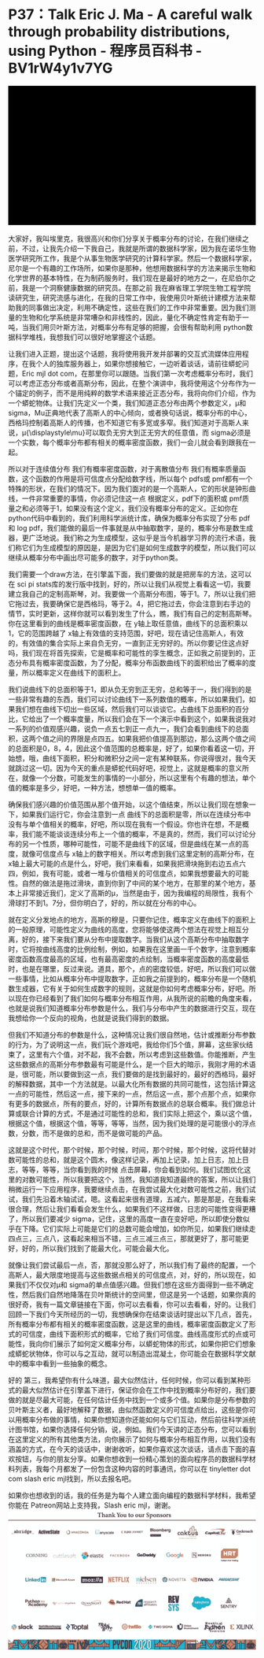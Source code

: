 # P37：Talk Eric J. Ma - A careful walk through probability distributions, using Python - 程序员百科书 - BV1rW4y1v7YG

![](img/65cc4b9cc2c997d488bfda4f7350e190_0.png)

大家好，我叫埃里克，我很高兴和你们分享关于概率分布的讨论，在我们继续之前，不过，让我先介绍一下我自己，我就是所谓的数据科学家，因为我在诺华生物医学研究所工作，我是个从事生物医学研究的计算科学家。然后一个数据科学家，尼尔是一个有趣的工作场所，如果你是那种，他想用数据科学的方法来揭示生物和化学世界的基本特性，在为制药服务时，我们现在是最好的地方之一，在尼伯尔之前，我是一个洞察健康数据的研究员。在那之前 我在麻省理工学院生物工程学院读研究生，研究流感与进化，在我的日常工作中，我使用贝叶斯统计建模方法来帮助我的同事做出决定，利用不确定性，这些在我们的工作中非常重要。因为我们测量的生物和化学系统是非常嘈杂和非线性的，因此，量化不确定性肯定有助于一吨，当我们用贝叶斯方法，对概率分布有足够的把握，会很有帮助利用 python数据科学堆栈，我想我们可以很好地掌握这个话题。

让我们进入正题，提出这个话题，我将使用我开发并部署的交互式流媒体应用程序，在我个人的独库服务器上，如果你想接触它，一边听着谈话，请前往蟒蛇问题，Eric mjl dot com，在那里你可以跟随。当我们第一次考虑概率分布时，我们可以考虑正态分布或者高斯分布，因此，在整个演讲中，我将使用这个分布作为一个锚定的例子，而不是用纯粹的数学术语来接近正态分布，我将向你们介绍，作为一个蟒蛇物体。让我们先定义一个类，我们知道正态分布由两个参数定义，μ和 sigma，Mu正典地代表了高斯人的中心倾向，或者换句话说，概率分布的中心，西格玛控制着高斯人的传播，也不知道它有多宽或多窄。我们知道对于高斯人来说，μ{\displaystyle\mu}可以取负无穷大到正无穷大的任意值，而 sigma必须是一个实数，每个概率分布都有相关的概率密度函数，我们一会儿就会看到跟我在一起。

所以对于连续值分布 我们有概率密度函数，对于离散值分布 我们有概率质量函数，这个函数的作用是将可信度点分配给数字线，所以每个 pdfs或 pmf都有一个特殊的形状，在我们的情况下。因为我们面对的是一个高斯人，它的形状是钟形曲线，一件非常重要的事情，你必须记住这一点 根据定义，pdf下的面积或 pmf质量之和必须等于1，如果没有这个定义，我们没有概率分布的定义。正如你在 python代码中看到的，我们利用科学派统计库，确保为概率分布实现了分布 pdf和 log pdf，我们能做的最后一件事就是从中抽取数字，是的，概率分布是数生成器，更广泛地说。我们称之为生成模型，这似乎是当今机器学习界的流行术语，我们称它们为生成模型的原因是，是因为它们是如何生成数字的模型，所以我们可以继续从概率分布中画出尽可能多的数字，对于python类。

我们需要一个draw方法，在引擎盖下面，我们要做的就是把房车的方法，这可以在 sci pi stats库的发行版中找到，好的，所以让我们从视觉上看看这一切，我要建立我自己的定制高斯琴，对。我要做一个高斯分布图，等于1。7，所以让我们把它拖过去，我要确保它是西格玛，等于2。4，把它拖过去，你会注意到右手边的情节，实时更新，这样你就可以看到发生了什么，瞧，我们有自己的定制高斯琴。你在这里看到的曲线是概率密度函数，在 y轴上取任意值，曲线下的总面积乘以1，它的范围跨越了 x轴上有效值的支持范围，好吧，现在请记住高斯人，有效的，有效值的集合实际上来自负无穷，一直到正无穷好的。所以你要记住这点好吗，我们现在将首先探索，它是概率和可能性的孪生概念，正如我之前提到的，正态分布具有概率密度函数，为了分配，概率分布函数曲线下的面积给出了概率的度量，所以概率定义在曲线下的面积上。

我们说曲线下的总面积等于1，即从负无穷到正无穷，总和等于一，我们得到的是一些非常有趣的东西，我们可以讨论曲线下一系列数值的概率，所以如果我们，如果我们想在曲线下切出一些区域，然后我们可以谈谈它。占曲线下总面积的百分比，它给出了一个概率度量，所以我们会在下一个演示中看到这个，如果我说我对一系列的价值观感兴趣，说负一点五七到正一点九一，我们会看到曲线下的总面积，这两个值之间的界限是点四五。如果我把价值提高到那边，那么这两个值之间的总面积是0，8，4，因此这个值范围的总概率是，好了，如果你看着这一切，开始想，哦，曲线下面积，积分和微积分之间一定有某种联系，你说得很对，我今天就跳过这一切。因为今天的重点是蟒蛇代码好吧，视觉上，这就是概率的意义所在，就像一个分数，可能发生的事情的一小部分，所以这里有个有趣的想法，单个值的概率是多少，好吧，一种方法，想想单一值的概率。

确保我们感兴趣的价值范围从那个值开始，以这个值结束，所以让我们现在想象一下，如果我们运行它，你会注意到一点 曲线下的总面积是零，所以在连续分布中没有与单个值相关的概率，好吧，所以现在我有一个假设。你也许在想，不是概率，我们能不能谈谈连续分布上一个值的概率，不是真的，然而，我们可以讨论分布的另一个性质，哪种可能性，可能不是曲线下的区域，但是曲线在某一点的高度，就像可信度点与 x轴上的数字相关。所以考虑到我们这里定制的高斯分布，在 x轴上最大可能的点是什么，好吧，我们来看看，如果我把滑块拖到右边五点六四，例如，我有可能，或者一堆与价值相关的可信度点，如果我想要最大的可能性。自然的做法是拖过滑块，直到你到了中间的某个地方，在那里的某个地方，基本上非常接近我们，定义了高斯的μ，当然是由于，因为我编程的局限性，我有个滑球打不到1。7分，但你明白了，好的，所以就在分布的中心。

就在定义分发地点的地方，高斯的穆是，只要你记住，概率定义在曲线下的面积上的一般原理，可能性定义为曲线的高度，您将能够使这两个想法在视觉上相互分离，好的，接下来我们要从分布中提取数字。当我们从这个高斯分布中抽取数字时，它将按曲线高度的比例绘制，例如，如果我在这里画一千个数字，注意到概率密度函数高度最高的区域，也有最高密度的点绘制，当概率密度函数的高度最低时，也是在哪里，反过来说。道具，那个，点的密度较低，好吧，所以我们可以做一些事情，比如从概率分布中提取数字，正如我之前提到的，概率分布是一个随机数生成器，它有关于如何生成数字的规则，这就是你如何考虑概率分布，好吧。所以现在你已经看到了我们如何与概率分布相互作用，从我所说的前瞻的角度来看，也就是说我们知道概率分布参数是什么，我们与分布中产生的数据进行交互，现在我想给你一个反向的视角，也就是说我们得到的数据。

但我们不知道分布的参数是什么，这种情况让我们很自然地，估计或推断分布参数的行为，为了说明这一点，我们玩个游戏吧，我给你们5个值，屏幕，这些家伙结束了，这里有六个值，对不起，我不会数，所以考虑到这些数值。你能推断，产生这些数据点的高斯分布参数最有可能是什么，是一个巨大的暗示，我刚才用的术语是，很可能，所以要做到这一点，我们要做的是找到最好的，最好的西格玛，最好的解释数据，其中一个方法就是。以最大化所有数据的共同可能性，这包括计算这一点的可能性，然后这一点，接下来的一点，然后这一点，那个点那个点，如果你有更多的数据点，所有的要点，好的，计算所有数据点的总联合概率。我们做总计算或联合计算的方式，不是通过可能性的总和，我们实际上把这个，乘以这个值，根据这个值，根据这个值，等等，等等，当然，因为我们处理的是可能很小的浮点数，分数，而不是做的总和，而不是做可能的产品。

这就是这个时代，那个时候，那个时候，时间，那个时候，那个时候，这将代替对数可能性的总和，就是这个圆木，像这样记录，再加上记录，加上日志，加上日志，等等，等等，当你看到我的时候 点击屏幕，你会看到如何。我们试图优化这里的对数可能性，所以我要把这个，当然，我知道我知道最终的答案，所以让我们稍微运行一下应用程序，我要继续点击，在我尝试最大化对数可能性之前，我们试试，我们先沿着木轴试试，嗯。这看起来很有道理，五减六，那是那是，在我看来很合理，然后让我们看看会发生什么，如果我们不这样做，日志的可能性变得更糟了，所以我们要减少 sigma，记住，这里的高度一直在变好吧，所以即使分数似乎在下降。它们实际上可能是它们的总数可能会增加，如你所见，如果我们继续走四点三，三点八，这看起来相当不错，三点三减三点三，那就更好了，那可能更好，好的，所以我们找到了能最大化，可能会最大化。

就像让我们尝试最后一点，否，那就没那么好了，所以我们有了最终的配置，一个高斯人，最大限度地提高与这些数据点相关的可信度点，对，好的，所以现在，如果我们不仅仅对μ和 sigma的单点值感兴趣。但我们想在这些方面得到一些不确定性，然后我们自然地降落在贝叶斯统计的空间里，但这是另一个话题，如果你真的很好奇，我有一篇文章链接在下面，你可以去看看，你可以去看看，好的。让我们回顾一下我们今天所经历的一切，我想确保你在结束谈话时提出以下几点，首先，所有概率分布都有相关的概率密度函数，这是这里的曲线，概率密度函数定义了形式的可信度，曲线下面积形式的概率，它给了我们可信度。曲线高度形式的点或可能性，我向你们展示了如何定义概率分布，以蟒蛇物体的形式，如果你把它们想象成蟒蛇状物体，你可以与之互动，就可以制造出混凝土，你可能会在数据科学文献中的概率中看到一些抽象的概念。

好的 第三，我希望你有什么味道，最大似然估计，任何时候，你可以看到某种形式的最大似然估计在引擎盖下进行，保证你会在工作中找到概率分布好的，我们要做的就是尽最大可能，在任何估计任务中找到一个或多个值。如果你是分布参数的贝叶斯主义者，最好地解释了数据，由似然函数定义的可信度点给出，这些是你可以用概率分布做的事情，如果你想知道你还能如何与它们互动，然后前往科学派统计图书馆，如果你选择任何分销，说，例如。我们今天讲的正态分布，您可以看到在这里定义的所有其他类方法，向你展示了如何与概率分布相互作用，以我们没有涵盖的方式，在今天的谈话中，谢谢收听，如果你喜欢这次谈话，请点击下面的喜欢按钮，与你的朋友分享。如果你想收到一份精心策划的面向程序员的数据科学材料列表，我每个月都发了一份包含这种内容的时事通讯，你可以在 tinyletter dot com slash eric mjl找到，所以去报名吧。

如果你也想收到的话，我的任务是为每个人建立面向编程的数据科学材料，我希望你能在 Patreon网站上支持我，Slash eric mjl，谢谢。
![](img/65cc4b9cc2c997d488bfda4f7350e190_2.png)